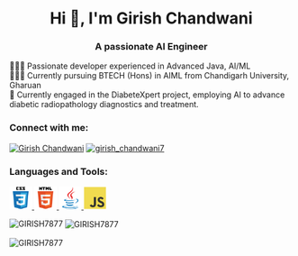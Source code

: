 
<h1 align="center">Hi 👋, I'm Girish Chandwani</h1>
<h3 align="center">A passionate AI Engineer</h3>
👩🏻‍💻 Passionate developer experienced in Advanced Java, AI/ML<br/>
👩🏻‍🎓 Currently pursuing BTECH (Hons) in AIML from Chandigarh University, Gharuan<br/>
🔬 Currently engaged in the DiabeteXpert project, employing AI to advance diabetic radiopathology diagnostics and treatment.


<h3 align="left">Connect with me:</h3>
<p align="left">
<a href="https://www.linkedin.com/in/girish-chandwani-078a73213?utm_source=share&utm_campaign=share_via&utm_content=profile&utm_medium=android_app" target="blank"><img align="center" src="https://raw.githubusercontent.com/rahuldkjain/github-profile-readme-generator/master/src/images/icons/Social/linked-in-alt.svg" alt="Girish Chandwani" height="30" width="40" /></a>
<a href="https://www.instagram.com/girish_chandwani7?igsh=MTFoY3BpaXZzcmtnNA==" target="blank"><img align="center" src="https://raw.githubusercontent.com/rahuldkjain/github-profile-readme-generator/master/src/images/icons/Social/instagram.svg" alt="girish_chandwani7" height="30" width="40" /></a>
</p>

<h3 align="left">Languages and Tools:</h3>
<p align="left"> <a href="https://www.w3schools.com/css/" target="_blank" rel="noreferrer"> <img src="https://raw.githubusercontent.com/devicons/devicon/master/icons/css3/css3-original-wordmark.svg" alt="css3" width="40" height="40"/> </a> <a href="https://www.w3.org/html/" target="_blank" rel="noreferrer"> <img src="https://raw.githubusercontent.com/devicons/devicon/master/icons/html5/html5-original-wordmark.svg" alt="html5" width="40" height="40"/> </a> <a href="https://www.java.com" target="_blank" rel="noreferrer"> <img src="https://raw.githubusercontent.com/devicons/devicon/master/icons/java/java-original.svg" alt="java" width="40" height="40"/> </a> <a href="https://developer.mozilla.org/en-US/docs/Web/JavaScript" target="_blank" rel="noreferrer"> <img src="https://raw.githubusercontent.com/devicons/devicon/master/icons/javascript/javascript-original.svg" alt="javascript" width="40" height="40"/> </a> </p>

<p><img align="left" src="https://github-readme-stats.vercel.app/api/top-langs?username=GIRISH7877&show_icons=true&locale=en&layout=compact" alt="GIRISH7877" /></p>

<p>&nbsp;<img align="center" src="https://github-readme-stats.vercel.app/api?username=GIRISH7877&show_icons=true&locale=en" alt="GIRISH7877" /></p>

<p><img align="center" src="https://github-readme-streak-stats.herokuapp.com/?user=GIRISH7877&" alt="GIRISH7877" /></p>
